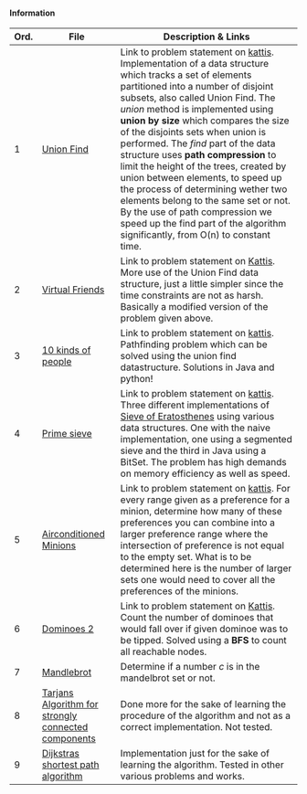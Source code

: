 #### Information
|  Ord. | File | Description & Links  |
|---|---|---|
|  1 | [Union Find](https://github.com/fr3632ho/various/blob/master/src/medium/union-find/unionfind.py)  |Link to problem statement on [kattis](https://open.kattis.com/problems/unionfind). Implementation of a data structure which tracks a set of elements partitioned into a number of disjoint subsets, also called Union Find. The *union* method is implemented using **union by size** which compares the size of the disjoints sets when union is performed. The *find* part of the data structure uses **path compression** to limit the height of the trees, created by union between elements, to speed up the process of determining wether two elements belong to the same set or not. By the use of path compression we speed up the find part of the algorithm significantly, from O(n) to constant time.   |
|  2 | [Virtual Friends](https://github.com/fr3632ho/various/blob/master/src/medium/virtual-friends/virtual_friends.py)  |  Link to problem statement on [Kattis](https://open.kattis.com/problems/unionfind). More use of the Union Find data structure, just a little simpler since the time constraints are not as harsh. Basically a modified version of the problem given above.|
| 3 | [10 kinds of people](https://github.com/fr3632ho/various/tree/master/src/medium/10-kinds-of-people) | Link to problem statement on [kattis](https://open.kattis.com/problems/10kindsofpeople). Pathfinding problem which can be solved using the union find datastructure. Solutions in Java and python! |
| 4 | [Prime sieve](https://github.com/fr3632ho/various/tree/master/src/medium/primesieve) | Link to problem statement on [kattis](https://open.kattis.com/problems/primesieve). Three different implementations of [Sieve of Eratosthenes](https://www.wikiwand.com/en/Sieve_of_Eratosthenes) using various data structures. One with the naive implementation, one using a segmented sieve and the third in Java using a BitSet. The problem has high demands on memory efficiency as well as speed. |
| 5 | [Airconditioned Minions](https://github.com/fr3632ho/various/blob/master/src/medium/air-conditioned-minions/AC_minions.py)  | Link to problem statement on [kattis](https://open.kattis.com/problems/airconditioned). For every range given as a preference for a minion, determine how many of these preferences you can combine into a larger preference range where the intersection of preference is not equal to the empty set. What is to be determined here is the number of larger sets one would need to cover all the preferences of the minions.  |
| 6 | [Dominoes 2](https://github.com/fr3632ho/various/blob/master/src/medium/dominoes-2/dominoes_2.py)  | Link to problem statement on [Kattis](https://open.kattis.com/problems/dominoes2). Count the number of dominoes that would fall over if given dominoe was to be tipped. Solved using a **BFS** to count all reachable nodes.  |
| 7 | [Mandlebrot](https://github.com/fr3632ho/various/blob/master/src/medium/mandelbrot/mandelbrot.py) | Determine if a number *c* is in the mandelbrot set or not. |
| 8 | [Tarjans Algorithm for strongly connected components](https://github.com/fr3632ho/various/blob/master/src/medium/others/tarjan_scc.py)  |  Done more for the sake of learning the procedure of the algorithm and not as a correct implementation. Not tested. |
| 9 | [Dijkstras shortest path algorithm](https://github.com/fr3632ho/various/blob/master/src/medium/others/dijkstra.py)   | Implementation just for the sake of learning the algorithm. Tested in other various problems and works.  |


